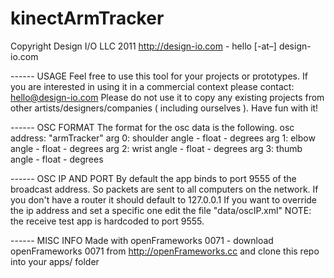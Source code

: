 kinectArmTracker
================
Copyright Design I/O LLC 2011
http://design-io.com - hello [-at–] design-io.com 

------ USAGE 
Feel free to use this tool for your projects or prototypes.
If you are interested in using it in a commercial context please contact: hello@design-io.com 
Please do not use it to copy any existing projects from other artists/designers/companies ( including ourselves ). 
Have fun with it! 

------ OSC FORMAT
The format for the osc data is the following.
osc address: "armTracker" 
arg 0: shoulder angle - float - degrees
arg 1: elbow angle - float - degrees
arg 2: wrist angle - float - degrees
arg 3: thumb angle - float - degrees

------ OSC IP AND PORT
By default the app binds to port 9555 of the broadcast address. So packets are sent to all computers on the network. 
If you don't have a router it should default to 127.0.0.1 
If you want to override the ip address and set a specific one edit the file "data/oscIP.xml"
NOTE: the receive test app is hardcoded to port 9555. 

------ MISC INFO
Made with openFrameworks 0071 - download openFrameworks 0071 from http://openFrameworks.cc and clone this repo into your apps/ folder
